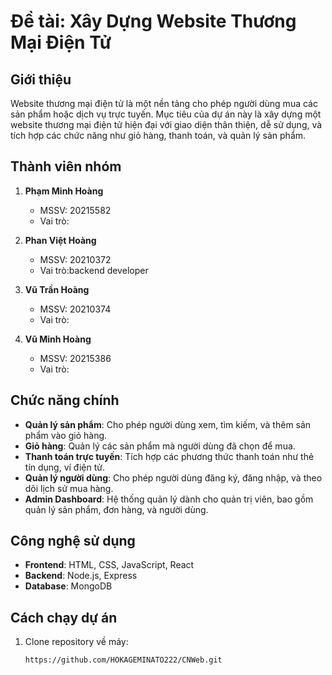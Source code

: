 # Đề tài: Xây Dựng Website Thương Mại Điện Tử

## Giới thiệu
Website thương mại điện tử là một nền tảng cho phép người dùng mua các sản phẩm hoặc dịch vụ trực tuyến. Mục tiêu của dự án này là xây dựng một website thương mại điện tử hiện đại với giao diện thân thiện, dễ sử dụng, và tích hợp các chức năng như giỏ hàng, thanh toán, và quản lý sản phẩm.

## Thành viên nhóm
1. **Phạm Minh Hoàng**
   - MSSV: 20215582
   - Vai trò: 

2. **Phan Việt Hoàng**
   - MSSV: 20210372
   - Vai trò:backend developer

3. **Vũ Trần Hoàng**
   - MSSV: 20210374
   - Vai trò: 

4. **Vũ Minh Hoàng**
   - MSSV: 20215386
   - Vai trò: 

## Chức năng chính
- **Quản lý sản phẩm**: Cho phép người dùng xem, tìm kiếm, và thêm sản phẩm vào giỏ hàng.
- **Giỏ hàng**: Quản lý các sản phẩm mà người dùng đã chọn để mua.
- **Thanh toán trực tuyến**: Tích hợp các phương thức thanh toán như thẻ tín dụng, ví điện tử.
- **Quản lý người dùng**: Cho phép người dùng đăng ký, đăng nhập, và theo dõi lịch sử mua hàng.
- **Admin Dashboard**: Hệ thống quản lý dành cho quản trị viên, bao gồm quản lý sản phẩm, đơn hàng, và người dùng.

## Công nghệ sử dụng
- **Frontend**: HTML, CSS, JavaScript, React 
- **Backend**: Node.js, Express
- **Database**: MongoDB 



## Cách chạy dự án
1. Clone repository về máy:
   ```bash
   https://github.com/HOKAGEMINATO222/CNWeb.git
